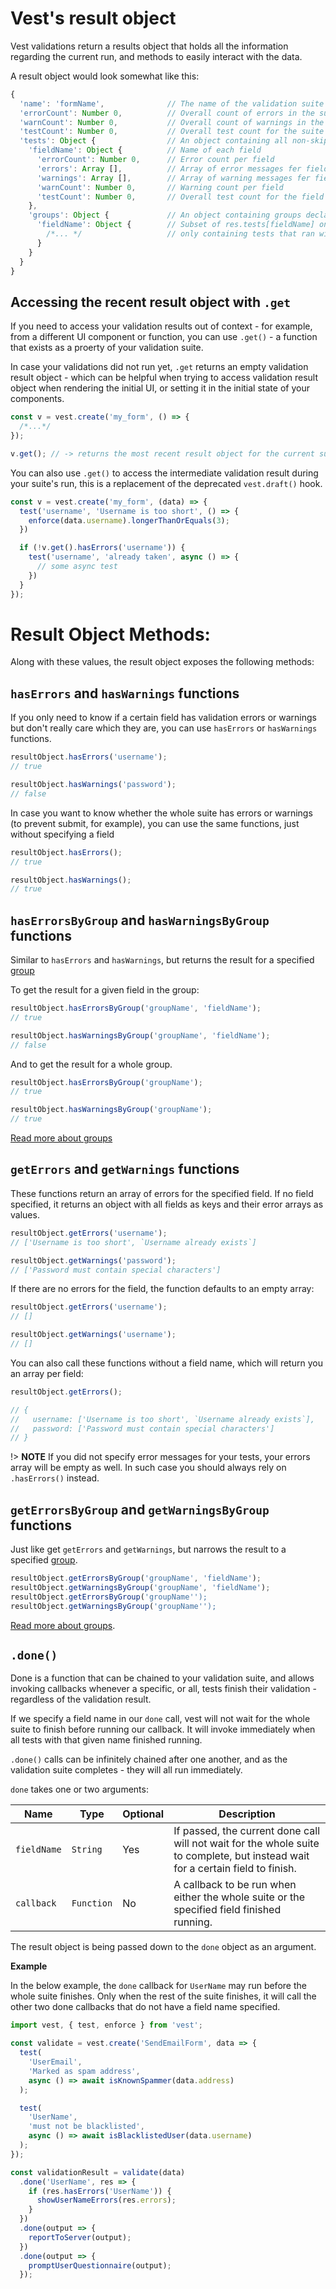 # Vest's result object

Vest validations return a results object that holds all the information regarding the current run, and methods to easily interact with the data.

A result object would look somewhat like this:

```js
{
  'name': 'formName',              // The name of the validation suite
  'errorCount': Number 0,          // Overall count of errors in the suite
  'warnCount': Number 0,           // Overall count of warnings in the suite
  'testCount': Number 0,           // Overall test count for the suite (passing, failing and warning)
  'tests': Object {                // An object containing all non-skipped tests
    'fieldName': Object {          // Name of each field
      'errorCount': Number 0,      // Error count per field
      'errors': Array [],          // Array of error messages fer field (may be undefined)
      'warnings': Array [],        // Array of warning messages fer field (may be undefined)
      'warnCount': Number 0,       // Warning count per field
      'testCount': Number 0,       // Overall test count for the field (passing, failing and warning)
    },
    'groups': Object {             // An object containing groups declared in the suite
      'fieldName': Object {        // Subset of res.tests[fieldName] only containing tests
        /*... */                   // only containing tests that ran within the group
      }
    }
  }
}
```

## Accessing the recent result object with `.get`

If you need to access your validation results out of context - for example, from a different UI component or function, you can use `.get()` - a function that exists as a proerty of your validation suite.

In case your validations did not run yet, `.get` returns an empty validation result object - which can be helpful when trying to access validation result object when rendering the initial UI, or setting it in the initial state of your components.

```js
const v = vest.create('my_form', () => {
  /*...*/
});

v.get(); // -> returns the most recent result object for the current suite
```

You can also use `.get()` to access the intermediate validation result during your suite's run, this is a replacement of the deprecated `vest.draft()` hook.

```js
const v = vest.create('my_form', (data) => {
  test('username', 'Username is too short', () => {
    enforce(data.username).longerThanOrEquals(3);
  })

  if (!v.get().hasErrors('username')) {
    test('username', 'already taken', async () => {
      // some async test
    })
  }
});
```

# Result Object Methods:

Along with these values, the result object exposes the following methods:

## `hasErrors` and `hasWarnings` functions

If you only need to know if a certain field has validation errors or warnings but don't really care which they are, you can use `hasErrors` or `hasWarnings` functions.

```js
resultObject.hasErrors('username');
// true

resultObject.hasWarnings('password');
// false
```

In case you want to know whether the whole suite has errors or warnings (to prevent submit, for example), you can use the same functions, just without specifying a field

```js
resultObject.hasErrors();
// true

resultObject.hasWarnings();
// true
```

## `hasErrorsByGroup` and `hasWarningsByGroup` functions

Similar to `hasErrors` and `hasWarnings`, but returns the result for a specified [group](./group)

To get the result for a given field in the group:

```js
resultObject.hasErrorsByGroup('groupName', 'fieldName');
// true

resultObject.hasWarningsByGroup('groupName', 'fieldName');
// false
```

And to get the result for a whole group.

```js
resultObject.hasErrorsByGroup('groupName');
// true

resultObject.hasWarningsByGroup('groupName');
// true
```

[Read more about groups](./group)

## `getErrors` and `getWarnings` functions

These functions return an array of errors for the specified field. If no field specified, it returns an object with all fields as keys and their error arrays as values.

```js
resultObject.getErrors('username');
// ['Username is too short', `Username already exists`]

resultObject.getWarnings('password');
// ['Password must contain special characters']
```

If there are no errors for the field, the function defaults to an empty array:

```js
resultObject.getErrors('username');
// []

resultObject.getWarnings('username');
// []
```

You can also call these functions without a field name, which will return you an array per field:

```js
resultObject.getErrors();

// {
//   username: ['Username is too short', `Username already exists`],
//   password: ['Password must contain special characters']
// }
```

!> **NOTE** If you did not specify error messages for your tests, your errors array will be empty as well. In such case you should always rely on `.hasErrors()` instead.

## `getErrorsByGroup` and `getWarningsByGroup` functions

Just like get `getErrors` and `getWarnings`, but narrows the result to a specified [group](./group).

```js
resultObject.getErrorsByGroup('groupName', 'fieldName');
resultObject.getWarningsByGroup('groupName', 'fieldName');
resultObject.getErrorsByGroup('groupName'');
resultObject.getWarningsByGroup('groupName'');
```

[Read more about groups](./group).

## `.done()`

Done is a function that can be chained to your validation suite, and allows invoking callbacks whenever a specific, or all, tests finish their validation - regardless of the validation result.

If we specify a field name in our `done` call, vest will not wait for the whole suite to finish before running our callback. It will invoke immediately when all tests with that given name finished running.

`.done()` calls can be infinitely chained after one another, and as the validation suite completes - they will all run immediately.

`done` takes one or two arguments:

| Name        | Type       | Optional | Description                                                                                                                     |
| ----------- | ---------- | -------- | ------------------------------------------------------------------------------------------------------------------------------- |
| `fieldName` | `String`   | Yes      | If passed, the current done call will not wait for the whole suite to complete, but instead wait for a certain field to finish. |
| `callback`  | `Function` | No       | A callback to be run when either the whole suite or the specified field finished running.                                       |

The result object is being passed down to the `done` object as an argument.

**Example**

In the below example, the `done` callback for `UserName` may run before the whole suite finishes. Only when the rest of the suite finishes, it will call the other two done callbacks that do not have a field name specified.

```js
import vest, { test, enforce } from 'vest';

const validate = vest.create('SendEmailForm', data => {
  test(
    'UserEmail',
    'Marked as spam address',
    async () => await isKnownSpammer(data.address)
  );

  test(
    'UserName',
    'must not be blacklisted',
    async () => await isBlacklistedUser(data.username)
  );
});

const validationResult = validate(data)
  .done('UserName', res => {
    if (res.hasErrors('UserName')) {
      showUserNameErrors(res.errors);
    }
  })
  .done(output => {
    reportToServer(output);
  })
  .done(output => {
    promptUserQuestionnaire(output);
  });
```
